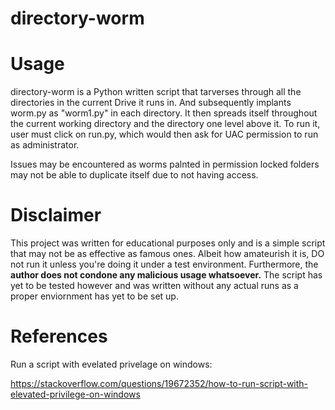 # directory-worm

# Usage
directory-worm is a Python written script that tarverses through all the directories in the current Drive it runs in. And subsequently implants worm.py as "worm1.py" in each directory. It then spreads itself throughout the current working directory and the directory one level above it. To run it, user must click on run.py, which would then ask for UAC permission to run as administrator. 

Issues may be encountered as worms palnted in permission locked folders may not be able to duplicate itself due to not having access.

# Disclaimer
This project was written for educational purposes only and is a simple script that may not be as effective as famous ones. Albeit how amateurish it is, DO not run it unless you're doing it under a test environment. Furthermore, the **author does not condone any malicious usage whatsoever.** The script has yet to be tested however and was written without any actual runs as a proper enviornment has yet to be set up.

# References
Run a script with evelated privelage on windows:

https://stackoverflow.com/questions/19672352/how-to-run-script-with-elevated-privilege-on-windows
